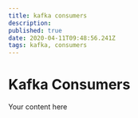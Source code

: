 ```yaml
---
title: kafka consumers
description: 
published: true
date: 2020-04-11T09:48:56.241Z
tags: kafka, consumers
---
```


# Kafka Consumers
Your content here
